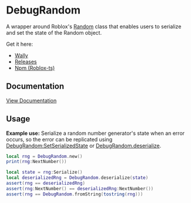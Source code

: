 # DebugRandom

A wrapper around Roblox's [Random](https://create.roblox.com/docs/reference/engine/datatypes/Random) class that enables users to serialize and set the state of the Random object.

Get it here:

- [Wally](https://wally.run/package/tim7775/debug-random)
- [Releases](https://github.com/Tim7775/DebugRandom/releases)
- [Npm (Roblox-ts)](https://www.npmjs.com/package/@rbxts/debug-random)

## Documentation

[View Documentation](https://tim7775.github.io/DebugRandom/api/DebugRandom)

## Usage

**Example use:** Serialize a random number generator's state when an error occurs, so the error can be replicated using [DebugRandom:SetSerializedState](https://tim7775.github.io/DebugRandom/api/DebugRandom#SetSerializedState) or [DebugRandom.deserialize](https://tim7775.github.io/DebugRandom/api/DebugRandom#deserialize).

```lua
local rng = DebugRandom.new()
print(rng:NextNumber())

local state = rng:Serialize()
local deserializedRng = DebugRandom.deserialize(state)
assert(rng == deserializedRng)
assert(rng:NextNumber() == deserializedRng:NextNumber())
assert(rng == DebugRandom.fromString(tostring(rng)))
```
